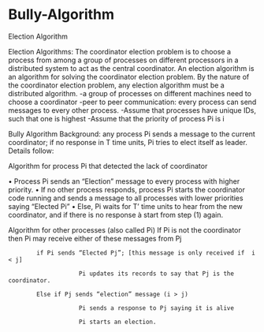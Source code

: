# Bully-Algorithm
Election Algorithm

Election Algorithms: The coordinator election problem is to choose a process from among a group of processes on different processors in a distributed system to act as the central coordinator. An election algorithm is an algorithm for solving the coordinator election problem. By the nature of the coordinator election problem, any election algorithm must be a distributed algorithm.
-a group of processes on different machines need to choose a coordinator
-peer to peer communication: every process can send messages to every other process.
-Assume that processes have unique IDs, such that one is highest
-Assume that the priority of process Pi is i

Bully Algorithm
Background: any process Pi sends a message to the current coordinator; if no response in T time units, Pi tries to elect itself as leader. Details follow:

Algorithm for process Pi that detected the lack of coordinator

•	Process Pi sends an “Election” message to every process with higher priority.
•	If no other process responds, process Pi starts the coordinator code running and sends a message to all processes with lower priorities saying “Elected Pi”
•	Else, Pi waits for T’ time units to hear from the new coordinator, and if there is no response à start from step (1) again.
 
Algorithm for other processes (also called Pi)
            If Pi is not the coordinator then Pi may receive either of these messages from Pj

            if Pi sends “Elected Pj”; [this message is only received if  i < j]

                        Pi updates its records to say that Pj is the coordinator.

            Else if Pj sends “election” message (i > j)

                        Pi sends a response to Pj saying it is alive

                        Pi starts an election.

